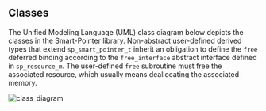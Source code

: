 Classes
-------

The Unified Modeling Language (UML) class diagram below depicts the classes
in the Smart-Pointer library.  Non-abstract user-defined derived types that
extend `sp_smart_pointer_t` inherit an obligation to define the `free` deferred
binding according to the `free_interface` abstract interface defined in 
`sp_resource_m`.  The user-defined `free` subroutine must free the associated
resource, which usually means deallocating the associated memory.

![class_diagram](https://user-images.githubusercontent.com/13108868/165135689-4d2e85fe-6946-472f-a154-aaabebf6d4f5.png)

